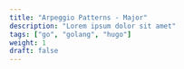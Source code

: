 ```yaml
---
title: "Arpeggio Patterns - Major"
description: "Lorem ipsum dolor sit amet"
tags: ["go", "golang", "hugo"]
weight: 1
draft: false
---
```

